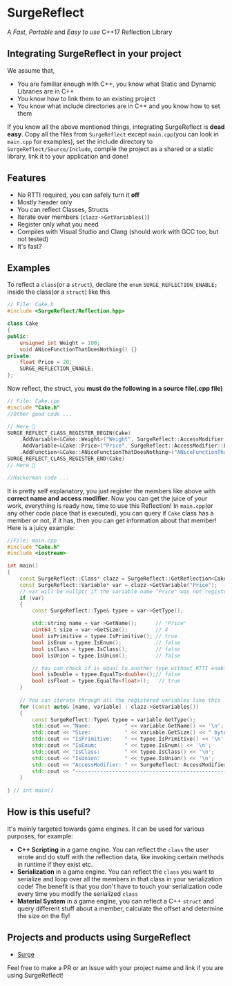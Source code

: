 ﻿# SurgeReflect
A *Fast*, *Portable* and *Easy to use* C++17 Reflection Library

## Integrating SurgeReflect in your project
We assume that,
-  You are familiar enough with C++, you know what Static and Dynamic Libraries are in C++
- You know how to link them to an existing project
- You know what include directories are in C++ and you know how to set them

If you know all the above mentioned things, integrating SurgeReflect is **dead easy**. Copy all the files from `SurgeReflect` except `main.cpp`(you can look in `main.cpp` for examples), set the include directory  to `SurgeReflect/Source/Include`, compile the project as a shared or a static library, link it to your application and done!

## Features

- No RTTI required, you can safely turn it **off**
- Mostly header only
- You can reflect Classes, Structs
- Iterate over members (`clazz->GetVariables()`)
- Register only what you need
- Compiles with Visual Studio and Clang (should work with GCC too, but not tested)
- It's fast?

## Examples

To reflect a `class`(or a `struct`),  declare the `enum` `SURGE_REFLECTION_ENABLE;` inside the class(or a `struct`) like this
```cpp
// File: Cake.h
#include <SurgeReflect/Reflection.hpp>

class Cake
{
public:
    unsigned int Weight = 100;
    void ANiceFunctionThatDoesNothing() {}
private:
    float Price = 20;
    SURGE_REFLECTION_ENABLE;
};
```
Now reflect, the struct, you **must do the following in a source file(.cpp file)**
```cpp
// File: Cake.cpp
#include "Cake.h"
//Other good code ...

// Here 🔽
SURGE_REFLECT_CLASS_REGISTER_BEGIN(Cake)
    .AddVariable<&Cake::Weight>("Weight", SurgeReflect::AccessModifier::Public)
    .AddVariable<&Cake::Price>("Price", SurgeReflect::AccessModifier::Private)
    .AddFunction<&Cake::ANiceFunctionThatDoesNothing>("ANiceFunctionThatDoesNothing", SurgeReflect::AccessModifier::Public)
SURGE_REFLECT_CLASS_REGISTER_END(Cake)
// Here 🔼

//Hackerman code ...
```
It is pretty self explanatory, you just register the members like above with **correct name and access modifier**. Now you can get the juice of your work, everything is ready now, time to use this Reflection!
In `main.cpp`(or any other code place that is executed), you can query if `Cake` class has a member or not, if it has, then you can get information about that member! Here is a juicy example:
```cpp
//File: main.cpp
#include "Cake.h"
#include <iostream>

int main()
{
    const SurgeReflect::Class* clazz = SurgeReflect::GetReflection<Cake>();
    const SurgeReflect::Variable* var = clazz->GetVariable("Price");
    // var will be nullptr if the variable name "Price" was not registered
    if (var)    
    {
        const SurgeReflect::Type& typee = var->GetType();

        std::string name = var->GetName();      // "Price"
        uint64_t size = var->GetSize();         // 4
        bool isPrimitive = typee.IsPrimitive(); // true
        bool isEnum = typee.IsEnum();           // false
        bool isClass = typee.IsClass();         // false
        bool isUnion = typee.IsUnion();         // false

        // You can check if is equal to another type without RTTI enabled!
        bool isDouble = typee.EqualTo<double>();// false
        bool isFloat = typee.EqualTo<float>();   // true
    }
    
    // You can iterate through all the registered variables like this
    for (const auto& [name, variable] : clazz->GetVariables())
    {
        const SurgeReflect::Type& typee = variable.GetType();
        std::cout << "Name:           " << variable.GetName() << '\n';
        std::cout << "Size:           " << variable.GetSize() << " bytes" << '\n';
        std::cout << "IsPrimitive:    " << typee.IsPrimitive() << '\n';
        std::cout << "IsEnum:         " << typee.IsEnum() << '\n';
        std::cout << "IsClass:        " << typee.IsClass() << '\n';
        std::cout << "IsUnion:        " << typee.IsUnion() << '\n';
        std::cout << "AccessModifier: " << SurgeReflect::AccessModifierToString(variable.GetAccessModifier()) << '\n';
        std::cout << "-------------------------------------------------------" << std::endl;
    }
    
} // int main()
```

## How is this useful?

It's mainly targeted towards game engines. It can be used for various purposes, for example:
- **C++ Scripting** in a game engine. You can reflect the `class` the user wrote and do stuff with the reflection data, like invoking certain methods in runtime if they exist etc.
- **Serialization** in a game engine. You can reflect the `class` you want to serialize and loop over all the members in that class in your serialization code! The benefit is that you don't have to touch your serialization code every time you modify the serialized `class`
- **Material System** in a game engine, you can reflect a C++ `struct` and query different stuff about a member, calculate the offset and determine the size on the fly!

## Projects and products using SurgeReflect

- [Surge](https://discord.gg/kFcyut8ZvR)

Feel free to make  a PR or an issue with your project name and link if you are using SurgeReflect!

